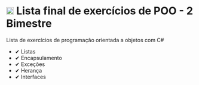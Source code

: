 # <img src="https://static-00.iconduck.com/assets.00/c-sharp-c-icon-1822x2048-wuf3ijab.png" width="20"/>  Lista final de exercícios de POO - 2 Bimestre
<p align="left">Lista de exercícios de programação orientada a objetos com C# </p>

- ✔ Listas
- ✔ Encapsulamento
- ✔ Exceções
- ✔ Herança
- ✔ Interfaces

